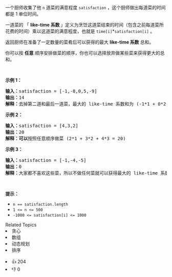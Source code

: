 <p>一个厨师收集了他&nbsp;<code>n</code>&nbsp;道菜的满意程度&nbsp;<code>satisfaction</code>&nbsp;，这个厨师做出每道菜的时间都是 1 单位时间。</p>

<p>一道菜的 「&nbsp;<strong>like-time 系数&nbsp;</strong>」定义为烹饪这道菜结束的时间（包含之前每道菜所花费的时间）乘以这道菜的满意程度，也就是&nbsp;<code>time[i]</code>*<code>satisfaction[i]</code>&nbsp;。</p>

<p>返回厨师在准备了一定数量的菜肴后可以获得的最大 <strong>like-time 系数</strong> 总和。</p>

<p>你可以按&nbsp;<strong>任意</strong>&nbsp;顺序安排做菜的顺序，你也可以选择放弃做某些菜来获得更大的总和。</p>

<p>&nbsp;</p>

<p><strong>示例 1：</strong></p>

<pre>
<strong>输入：</strong>satisfaction = [-1,-8,0,5,-9]
<strong>输出：</strong>14
<strong>解释：</strong>去掉第二道和最后一道菜，最大的 like-time 系数和为 (-1*1 + 0*2 + 5*3 = 14) 。每道菜都需要花费 1 单位时间完成。</pre>

<p><strong>示例 2：</strong></p>

<pre>
<strong>输入：</strong>satisfaction = [4,3,2]
<strong>输出：</strong>20
<strong>解释：可以</strong>按照任意顺序做菜 (2*1 + 3*2 + 4*3 = 20)
</pre>

<p><strong>示例 3：</strong></p>

<pre>
<strong>输入：</strong>satisfaction = [-1,-4,-5]
<strong>输出：</strong>0
<strong>解释：</strong>大家都不喜欢这些菜，所以不做任何菜就可以获得最大的 like-time 系数。
</pre>

<p>&nbsp;</p>

<p><strong>提示：</strong></p>

<ul> 
 <li><code>n == satisfaction.length</code></li> 
 <li><code>1 &lt;= n &lt;= 500</code></li> 
 <li><code>-1000 &lt;= satisfaction[i] &lt;= 1000</code></li> 
</ul>

<div><div>Related Topics</div><div><li>贪心</li><li>数组</li><li>动态规划</li><li>排序</li></div></div><br><div><li>👍 204</li><li>👎 0</li></div>